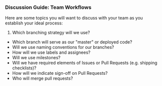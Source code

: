 ### Discussion Guide: Team Workflows

Here are some topics you will want to discuss with your team as you establish your ideal process:

1. Which branching strategy will we use?
- Which branch will serve as our "master" or deployed code?
- Will we use naming conventions for our branches?
- How will we use labels and assignees?
- Will we use milestones?
- Will we have required elements of Issues or Pull Requests (e.g. shipping checklists)?
- How will we indicate sign-off on Pull Requests?
- Who will merge pull requests?

